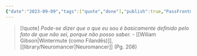 ```yaml
---
{"date":"2023-09-09","tags":["quote","done"],"publish":true,"PassFrontmatter":true}
---
```


> [!quote] *Pode-se dizer que o que eu sou é basicamente definido pelo fato de que não sei, porque não posso saber.*
> \- [[Wiliam Gibson\|Wintermute (como Filandês)]], [[library/Neuromancer\|Neuromancer]] (Pg. 208)
